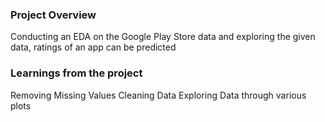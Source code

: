 ### Project Overview

 Conducting an EDA on the Google Play Store data and exploring the given data, ratings of an app can be predicted


### Learnings from the project

 Removing Missing Values
Cleaning Data
Exploring Data through various plots


